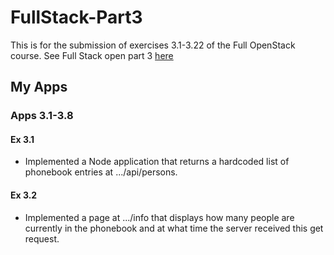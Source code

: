 # FullStack-Part3
This is for the submission of exercises 3.1-3.22 of the Full OpenStack course. See Full Stack open part 3 [here](https://fullstackopen.com/en/part3)

## My Apps

### Apps 3.1-3.8
#### Ex 3.1
- Implemented a Node application that returns a hardcoded list of phonebook entries at .../api/persons.

#### Ex 3.2
- Implemented a page at .../info that displays how many people are currently in the phonebook and at what time the server received this get request.
